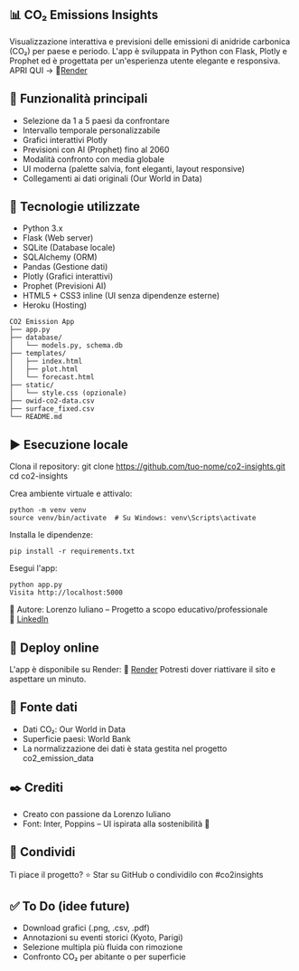 ## 📊 CO₂ Emissions Insights 
Visualizzazione interattiva e previsioni delle emissioni di anidride carbonica (CO₂) per paese e periodo.
L'app è sviluppata in Python con Flask, Plotly e Prophet ed è progettata per un'esperienza utente elegante e responsiva.
APRI QUI -> 🔗[Render](https://co2-emission-app-i5yz.onrender.com/)


## 🚀 Funzionalità principali
- Selezione da 1 a 5 paesi da confrontare
- Intervallo temporale personalizzabile
- Grafici interattivi Plotly
- Previsioni con AI (Prophet) fino al 2060
- Modalità confronto con media globale
- UI moderna (palette salvia, font eleganti, layout responsive)
- Collegamenti ai dati originali (Our World in Data)

## 🧰 Tecnologie utilizzate
- Python 3.x
- Flask (Web server)
- SQLite (Database locale)
- SQLAlchemy (ORM)
- Pandas (Gestione dati)
- Plotly (Grafici interattivi)
- Prophet (Previsioni AI)
- HTML5 + CSS3 inline (UI senza dipendenze esterne)
- Heroku (Hosting)

```
CO2 Emission App
├── app.py
├── database/
│   └── models.py, schema.db
├── templates/
│   ├── index.html
│   ├── plot.html
│   └── forecast.html
├── static/
│   └── style.css (opzionale)
├── owid-co2-data.csv
├── surface_fixed.csv
└── README.md
```
## ▶️ Esecuzione locale
Clona il repository:
git clone https://github.com/tuo-nome/co2-insights.git
cd co2-insights

Crea ambiente virtuale e attivalo:
```
python -m venv venv
source venv/bin/activate  # Su Windows: venv\Scripts\activate
```
Installa le dipendenze:
```
pip install -r requirements.txt
```
Esegui l'app:
```
python app.py
Visita http://localhost:5000
```
👤 Autore: Lorenzo Iuliano – Progetto a scopo educativo/professionale  
🔗 [LinkedIn](https://www.linkedin.com/in/lorenzo-iuliano-852798220/)

## 🚀 Deploy online
L'app è disponibile su Render:
🔗 [Render](https://co2-emission-app-i5yz.onrender.com/)
Potresti dover riattivare il sito e aspettare un minuto.


## 📄 Fonte dati
- Dati CO₂: Our World in Data
- Superficie paesi: World Bank
- La normalizzazione dei dati è stata gestita nel progetto co2_emission_data

## ✒️ Crediti
- Creato con passione da Lorenzo Iuliano
- Font: Inter, Poppins – UI ispirata alla sostenibilità 🌿

## 📢 Condividi
Ti piace il progetto?
⭐ Star su GitHub o condividilo con #co2insights


## ✅ To Do (idee future)
- Download grafici (.png, .csv, .pdf)
- Annotazioni su eventi storici (Kyoto, Parigi)
- Selezione multipla più fluida con rimozione
- Confronto CO₂ per abitante o per superficie

